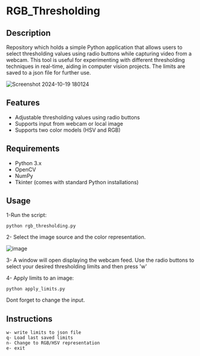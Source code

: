# RGB_Thresholding

## Description

Repository which holds a simple Python application that allows users to select thresholding values using radio buttons while capturing video from a webcam. This tool is useful for experimenting with different thresholding techniques in real-time, aiding in computer vision projects. The limits are saved to a json file for further use.

![Screenshot 2024-10-19 180124](https://github.com/user-attachments/assets/5f4915c0-57ad-49ad-afc8-56396e191ad3)


## Features

- Adjustable thresholding values using radio buttons
- Supports input from webcam or local image
- Supports two color models (HSV and RGB)

## Requirements

- Python 3.x
- OpenCV
- NumPy
- Tkinter (comes with standard Python installations)

## Usage

1-Run the script:

```
python rgb_thresholding.py
```

2- Select the image source and the color representation.

![image](https://github.com/user-attachments/assets/ccb1a735-dc2a-49d0-9e3e-7292ba4ed203)

3- A window will open displaying the webcam feed. Use the radio buttons to select your desired thresholding limits and then press 'w'

4- Apply limits to an image:

```
python apply_limits.py
```

Dont forget to change the input.

## Instructions

```
w- write limits to json file
q- Load last saved limits
n- Change to RGB/HSV representation
e- exit
```
